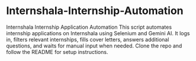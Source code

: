 # Internshala-Internship-Automation
Internshala Internship Application Automation  This script automates internship applications on Internshala using Selenium and Gemini AI. It logs in, filters relevant internships, fills cover letters, answers additional questions, and waits for manual input when needed. Clone the repo and follow the README for setup instructions.
